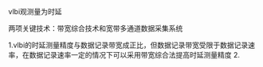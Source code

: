 vlbi观测量为时延

两项关键技术：带宽综合技术和宽带多通道数据采集系统

1.vlbi的时延测量精度与数据记录带宽成正比，但数据记录带宽受限于数据记录速率，在数据记录速率一定的情况下可以采用带宽综合法提高时延测量精度
2.
